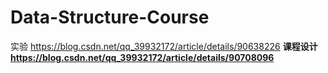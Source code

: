 # Data-Structure-Course
实验 https://blog.csdn.net/qq_39932172/article/details/90638226
<b>
课程设计 https://blog.csdn.net/qq_39932172/article/details/90708096
